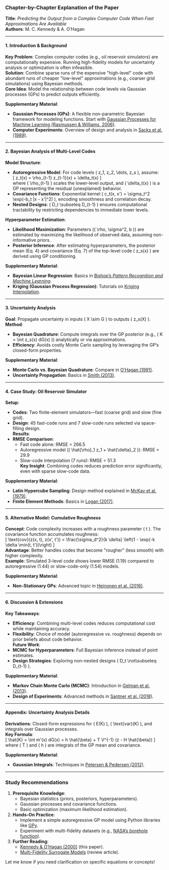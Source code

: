 ### Chapter-by-Chapter Explanation of the Paper  
**Title**: *Predicting the Output from a Complex Computer Code When Fast Approximations Are Available*  
**Authors**: M. C. Kennedy & A. O’Hagan  

---

#### **1. Introduction & Background**  
**Key Problem**: Complex computer codes (e.g., oil reservoir simulators) are computationally expensive. Running high-fidelity models for uncertainty analysis or optimization is often infeasible.  
**Solution**: Combine sparse runs of the expensive "high-level" code with abundant runs of cheaper "low-level" approximations (e.g., coarser grid simulations) using Bayesian methods.  
**Core Idea**: Model the relationship between code levels via Gaussian processes (GPs) to predict outputs efficiently.  

**Supplementary Material**:  
- **Gaussian Processes (GPs)**: A flexible non-parametric Bayesian framework for modeling functions. Start with [Gaussian Processes for Machine Learning (Rasmussen & Williams, 2006)](https://gaussianprocess.org/gpml/).  
- **Computer Experiments**: Overview of design and analysis in [Sacks et al. (1989)](https://doi.org/10.1214/ss/1177012413).  

---

#### **2. Bayesian Analysis of Multi-Level Codes**  
**Model Structure**:  
- **Autoregressive Model**: For code levels \( z_1, z_2, \dots, z_s \), assume:  
  \[
  z_t(x) = \rho_{t-1} z_{t-1}(x) + \delta_t(x)
  \]  
  where \( \rho_{t-1} \) scales the lower-level output, and \( \delta_t(x) \) is a GP representing the residual (unexplained) behavior.  
- **Covariance Functions**: Exponential kernel \( c_t(x, x') = \sigma_t^2 \exp(-b_t \|x - x'\|^2) \), encoding smoothness and correlation decay.  
- **Nested Designs**: \( D_t \subseteq D_{t-1} \) ensures computational tractability by restricting dependencies to immediate lower levels.  

**Hyperparameter Estimation**:  
- **Likelihood Maximization**: Parameters (\( \rho, \sigma^2, b \)) are estimated by maximizing the likelihood of observed data, assuming non-informative priors.  
- **Posterior Inference**: After estimating hyperparameters, the posterior mean (Eq. 4) and covariance (Eq. 7) of the top-level code \( z_s(x) \) are derived using GP conditioning.  

**Supplementary Material**:  
- **Bayesian Linear Regression**: Basics in [Bishop’s *Pattern Recognition and Machine Learning*](https://www.microsoft.com/en-us/research/people/cmbishop/prml-book/).  
- **Kriging (Gaussian Process Regression)**: Tutorials on [Kriging Interpolation](https://www.ressources-actuarielles.net/EXT/ISFA/1226.nsf/0/F84F7AC9B8E12B3FC125759B004F78AF/$FILE/Kriging.pdf).  

---

#### **3. Uncertainty Analysis**  
**Goal**: Propagate uncertainty in inputs \( X \sim G \) to outputs \( z_s(X) \).  
**Method**:  
- **Bayesian Quadrature**: Compute integrals over the GP posterior (e.g., \( K = \int z_s(x) dG(x) \)) analytically or via approximations.  
- **Efficiency**: Avoids costly Monte Carlo sampling by leveraging the GP’s closed-form properties.  

**Supplementary Material**:  
- **Monte Carlo vs. Bayesian Quadrature**: Compare in [O’Hagan (1991)](https://doi.org/10.1016/0378-3758(91)90002-V).  
- **Uncertainty Propagation**: Basics in [Smith (2013)](https://www.cambridge.org/core/books/uncertainty-quantification/66508C4D3C0CAAE837C5B1B11C0E2558).  

---

#### **4. Case Study: Oil Reservoir Simulator**  
**Setup**:  
- **Codes**: Two finite-element simulators—fast (coarse grid) and slow (fine grid).  
- **Design**: 45 fast-code runs and 7 slow-code runs selected via space-filling design.  
**Results**:  
- **RMSE Comparison**:  
  - Fast code alone: RMSE = 266.5  
  - Autoregressive model (\( \hat{\rho}_1 z_1 + \hat{\delta}_2 \)): RMSE = 29.9  
  - Slow-code interpolation (7 runs): RMSE = 51.3  
**Key Insight**: Combining codes reduces prediction error significantly, even with sparse slow-code data.  

**Supplementary Material**:  
- **Latin Hypercube Sampling**: Design method explained in [McKay et al. (1979)](https://doi.org/10.1080/00401706.1979.10489755).  
- **Finite Element Methods**: Basics in [Logan (2017)](https://www.cengage.com/c/3d-finite-element-method-logan/9781305637335/).  

---

#### **5. Alternative Model: Cumulative Roughness**  
**Concept**: Code complexity increases with a roughness parameter \( t \). The covariance function accumulates roughness:  
\[
\text{cov}(z(x, t), z(x', t')) = \frac{\sigma_d^2}{k \delta} \left(1 - \exp(-k \delta \min(t, t'))\right)
\]  
**Advantage**: Better handles codes that become "rougher" (less smooth) with higher complexity.  
**Example**: Simulated 3-level code shows lower RMSE (1.19) compared to autoregressive (1.44) or slow-code-only (1.54) models.  

**Supplementary Material**:  
- **Non-Stationary GPs**: Advanced topic in [Heinonen et al. (2016)](https://arxiv.org/abs/1610.08733).  

---

#### **6. Discussion & Extensions**  
**Key Takeaways**:  
- **Efficiency**: Combining multi-level codes reduces computational cost while maintaining accuracy.  
- **Flexibility**: Choice of model (autoregressive vs. roughness) depends on prior beliefs about code behavior.  
**Future Work**:  
- **MCMC for Hyperparameters**: Full Bayesian inference instead of point estimates.  
- **Design Strategies**: Exploring non-nested designs \( D_t \not\subseteq D_{t-1} \).  

**Supplementary Material**:  
- **Markov Chain Monte Carlo (MCMC)**: Introduction in [Gelman et al. (2013)](http://www.stat.columbia.edu/~gelman/book/).  
- **Design of Experiments**: Advanced methods in [Santner et al. (2018)](https://www.taylorfrancis.com/books/mono/10.1201/9781410603525/design-analysis-computer-experiments-thomas-santner-brian-williams-william-notz).  

---

#### **Appendix: Uncertainty Analysis Details**  
**Derivations**: Closed-form expressions for \( E(K) \), \( \text{var}(K) \), and integrals over Gaussian processes.  
**Key Formula**:  
\[
\hat{K} = \int m'(x) dG(x) = h \hat{\beta} + T V^{-1} (z - H \hat{\beta})
\]  
where \( T \) and \( h \) are integrals of the GP mean and covariance.  

**Supplementary Material**:  
- **Gaussian Integrals**: Techniques in [Petersen & Pedersen (2012)](https://www.math.uwaterloo.ca/~hwolkowi/matrixcookbook.pdf).  

---

### **Study Recommendations**  
1. **Prerequisite Knowledge**:  
   - Bayesian statistics (priors, posteriors, hyperparameters).  
   - Gaussian processes and covariance functions.  
   - Basic optimization (maximum likelihood estimation).  
2. **Hands-On Practice**:  
   - Implement a simple autoregressive GP model using Python libraries like [GPy](https://sheffieldml.github.io/GPy/).  
   - Experiment with multi-fidelity datasets (e.g., [NASA’s borehole function](https://www.sfu.ca/~ssurjano/borehole.html)).  
3. **Further Reading**:  
   - [Kennedy & O’Hagan (2000)](https://doi.org/10.1093/biomet/87.1.1) (this paper).  
   - [Multi-Fidelity Surrogate Models](https://arxiv.org/abs/2012.15573) (review article).  

Let me know if you need clarification on specific equations or concepts!